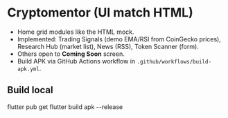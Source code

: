 
# Cryptomentor (UI match HTML)

- Home grid modules like the HTML mock. 
- Implemented: Trading Signals (demo EMA/RSI from CoinGecko prices), Research Hub (market list), News (RSS), Token Scanner (form).
- Others open to **Coming Soon** screen.
- Build APK via GitHub Actions workflow in `.github/workflows/build-apk.yml`.

## Build local
flutter pub get
flutter build apk --release
